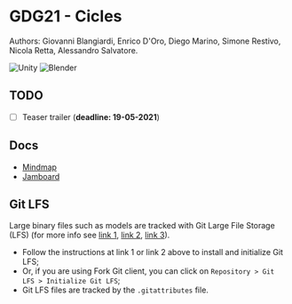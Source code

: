 # GDG21 - Cicles

Authors: Giovanni Blangiardi, Enrico D'Oro, Diego Marino, Simone Restivo, Nicola Retta, Alessandro Salvatore.

<img alt="Unity" src="https://img.shields.io/badge/unity%20-%23000000.svg?&style=for-the-badge&logo=unity&logoColor=white"/>
<img alt="Blender" src="https://img.shields.io/badge/blender%20-%23F5792A.svg?&style=for-the-badge&logo=blender&logoColor=white"/>

## TODO

- [ ] Teaser trailer (**deadline: 19-05-2021**)

## Docs

- [Mindmap](https://drive.google.com/file/d/1FZ5HP83kJZP4AN1GF9j-5zsjyR26hB_e/view?usp=sharing)
- [Jamboard](https://jamboard.google.com/d/13vpuffTgaFGAcOgYKN6MYepPphe0NrU-njRXgcTv2s4/edit?usp=sharing)

## Git LFS

Large binary files such as models are tracked with Git Large File Storage (LFS) (for more info see [link 1](https://git-lfs.github.com/), [link 2](https://docs.github.com/en/github/managing-large-files/versioning-large-files), [link 3](https://thoughtbot.com/blog/how-to-git-with-unity)).

- Follow the instructions at link 1 or link 2 above to install and initialize Git LFS;
- Or, if you are using Fork Git client, you can click on `Repository > Git LFS > Initialize Git LFS`;
- Git LFS files are tracked by the `.gitattributes` file.
